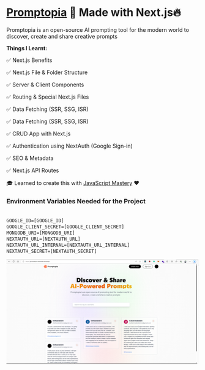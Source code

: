 # [Promptopia](https://promptopia-shehzad.vercel.app/) 🚀 Made with Next.js🔥

Promptopia is an open-source AI prompting tool for the modern world to discover, create and share creative prompts

**Things I Learnt:**

✅ Next.js Benefits

✅ Next.js File & Folder Structure

✅ Server & Client Components

✅ Routing & Special Next.js Files

✅ Data Fetching (SSR, SSG, ISR)

✅ Data Fetching (SSR, SSG, ISR)

✅ CRUD App with Next.js

✅ Authentication using NextAuth (Google Sign-in)

✅ SEO & Metadata

✅ Next.js API Routes

🎓 Learned to create this with [JavaScript Mastery](https://www.youtube.com/watch?v=wm5gMKuwSYk) ❤️

### Environment Variables Needed for the Project

```

GOOGLE_ID=[GOOGLE_ID]
GOOGLE_CLIENT_SECRET=[GOOGLE_CLIENT_SECRET]
MONGODB_URI=[MONGODB_URI]
NEXTAUTH_URL=[NEXTAUTH_URL]
NEXTAUTH_URL_INTERNAL=[NEXTAUTH_URL_INTERNAL]
NEXTAUTH_SECRET=[NEXTAUTH_SECRET]

```

![Website Screenshot](https://github.com/ShehzadAslamOza/promptopia/blob/main/public/assets/images/screenshot.png?raw=true)
